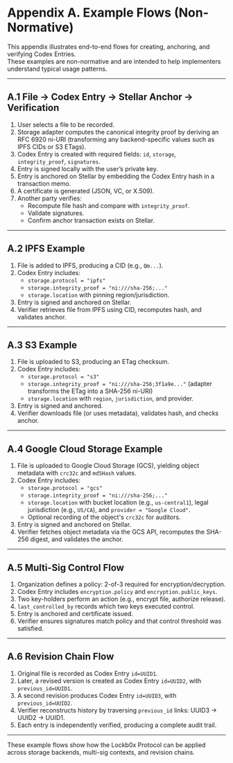 


# Appendix A. Example Flows (Non-Normative)

This appendix illustrates end-to-end flows for creating, anchoring, and verifying Codex Entries.  
These examples are non-normative and are intended to help implementers understand typical usage patterns.

---

## A.1 File → Codex Entry → Stellar Anchor → Verification

1. User selects a file to be recorded.  
2. Storage adapter computes the canonical integrity proof by deriving an RFC 6920 ni-URI (transforming any backend-specific values such as IPFS CIDs or S3 ETags).
3. Codex Entry is created with required fields: `id`, `storage`, `integrity_proof`, `signatures`.  
4. Entry is signed locally with the user’s private key.  
5. Entry is anchored on Stellar by embedding the Codex Entry hash in a transaction memo.  
6. A certificate is generated (JSON, VC, or X.509).  
7. Another party verifies:
   - Recompute file hash and compare with `integrity_proof`.  
   - Validate signatures.  
   - Confirm anchor transaction exists on Stellar.  

---

## A.2 IPFS Example

1. File is added to IPFS, producing a CID (e.g., `Qm...`).  
2. Codex Entry includes:
   - `storage.protocol = "ipfs"`  
   - `storage.integrity_proof = "ni:///sha-256;..."`  
   - `storage.location` with pinning region/jurisdiction.  
3. Entry is signed and anchored on Stellar.  
4. Verifier retrieves file from IPFS using CID, recomputes hash, and validates anchor.  

---

## A.3 S3 Example

1. File is uploaded to S3, producing an ETag checksum.
2. Codex Entry includes:
   - `storage.protocol = "s3"`
   - `storage.integrity_proof = "ni:///sha-256;3f1a9e..."` (adapter transforms the ETag into a SHA-256 ni-URI)
   - `storage.location` with `region`, `jurisdiction`, and provider.
3. Entry is signed and anchored.  
4. Verifier downloads file (or uses metadata), validates hash, and checks anchor.  

---

## A.4 Google Cloud Storage Example

1. File is uploaded to Google Cloud Storage (GCS), yielding object metadata with `crc32c` and `md5Hash` values.
2. Codex Entry includes:
   - `storage.protocol = "gcs"`
   - `storage.integrity_proof = "ni:///sha-256;..."`
   - `storage.location` with bucket location (e.g., `us-central1`), legal jurisdiction (e.g., `US/CA`), and `provider = "Google Cloud"`.
   - Optional recording of the object's `crc32c` for auditors.
3. Entry is signed and anchored on Stellar.
4. Verifier fetches object metadata via the GCS API, recomputes the SHA-256 digest, and validates the anchor.

---

## A.5 Multi-Sig Control Flow

1. Organization defines a policy: 2-of-3 required for encryption/decryption.  
2. Codex Entry includes `encryption.policy` and `encryption.public_keys`.  
3. Two key-holders perform an action (e.g., encrypt file, authorize release).  
4. `last_controlled_by` records which two keys executed control.  
5. Entry is anchored and certificate issued.  
6. Verifier ensures signatures match policy and that control threshold was satisfied.  

---

## A.6 Revision Chain Flow

1. Original file is recorded as Codex Entry `id=UUID1`.  
2. Later, a revised version is created as Codex Entry `id=UUID2`, with `previous_id=UUID1`.  
3. A second revision produces Codex Entry `id=UUID3`, with `previous_id=UUID2`.  
4. Verifier reconstructs history by traversing `previous_id` links: UUID3 → UUID2 → UUID1.  
5. Each entry is independently verified, producing a complete audit trail.  

---

These example flows show how the Lockb0x Protocol can be applied across storage backends, multi-sig contexts, and revision chains.